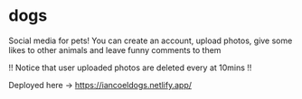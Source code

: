 # dogs

Social media for pets!
You can create an account, upload photos, give some likes to other animals and leave funny comments to them

!! Notice that user uploaded photos are deleted every at 10mins !!


Deployed here -> https://iancoeldogs.netlify.app/
